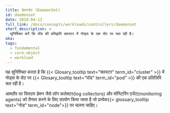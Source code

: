 ```yaml
---
title: डेमनसेट (DaemonSet)
id: daemonset
date: 2018-04-12
full_link: /docs/concepts/workloads/controllers/daemonset
short_description: >
  सुनिश्चित करें कि पॉड की प्रतिकृति क्लस्टर में नोड्स के एक सेट पर चल रही है।
aka:
tags:
  - fundamental
  - core-object
  - workload
---
```


यह सुनिश्चित करता है कि {{< Glosary_tooltip text="क्लस्टर" term_id="cluster" >}} में नोड्स के सेट पर {{< Glosary_tooltip text="पॉड" term_id="pod" >}} की एक प्रतिलिपि चल रही है।

<!--more-->

आमतौर पर सिस्टम डेमन जैसे लॉग कलेक्टर(log collectors) और मॉनिटरिंग एजेंट(monitoring agents) को तैनात करने के लिए उपयोग किया जाता है जो प्रत्येक{{< glossary_tooltip text="नोड" term_id="node">}} पर चलना चाहिए।
